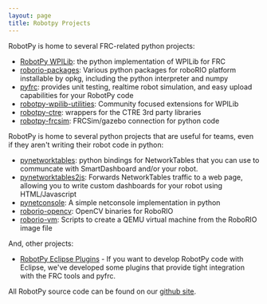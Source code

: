 ```yaml
---
layout: page
title: Robotpy Projects
---
```


RobotPy is home to several FRC-related python projects:

*   [RobotPy WPILib](https://github.com/robotpy/robotpy-wpilib): the python implementation of WPILib for FRC
*   [roborio-packages](https://github.com/robotpy/roborio-packages): Various python packages for roboRIO platform installable by opkg, including the python interpreter and numpy
*   [pyfrc](https://github.com/robotpy/pyfrc): provides unit testing, realtime robot simulation, and easy upload capabilities for your RobotPy code
*   [robotpy-wpilib-utilities](https://github.com/robotpy/robotpy-wpilib-utilities): Community focused extensions for WPILib
*   [robotpy-ctre](https://github.com/robotpy/robotpy-ctre): wrappers for the CTRE 3rd party libraries
*   [robotpy-frcsim](https://github.com/robotpy/robotpy-frcsim): FRCSim/gazebo connection for python code

RobotPy is home to several python projects that are useful for teams, even if they aren't writing their robot code in python:

*   [pynetworktables](https://github.com/robotpy/pynetworktables): python bindings for NetworkTables that you can use to communcate with SmartDashboard and/or your robot.
*   [pynetworktables2js](https://github.com/robotpy/pynetworktables2js): Forwards NetworkTables traffic to a web page, allowing you to write custom dashboards for your robot using HTML/Javascript
*   [pynetconsole](https://github.com/robotpy/pynetconsole): A simple netconsole implementation in python
*   [roborio-opencv](https://github.com/robotpy/roborio-opencv): OpenCV binaries for RoboRIO
*   [roborio-vm](https://github.com/robotpy/roborio-vm): Scripts to create a QEMU virtual machine from the RoboRIO image file


And, other projects:

*   [RobotPy Eclipse Plugins](https://github.com/robotpy/robotpy-eclipse-plugins) - If you want to develop RobotPy code with Eclipse, we've developed some plugins that provide tight integration with the FRC tools and pyfrc.


All RobotPy source code can be found on our [github site](https://github.com/robotpy).